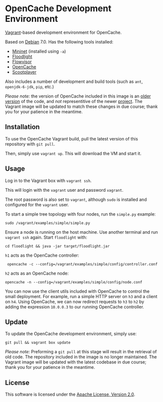 # OpenCache Development Environment #

[Vagrant](https://www.vagrantup.com)-based development environment for OpenCache.

Based on [Debian](https://debian.org) 7.0. Has the following tools installed:

* [Mininet](https://github.com/mininet/mininet) (installed using `-a`)
* [Floodlight](https://github.com/floodlight/floodlight)
* [Flowvisor](https://github.com/OPENNETWORKINGLAB/flowvisor)
* [OpenCache](https://github.com/broadbent/opencache)
* [Scootplayer](https://github.com/broadbent/scootplayer)

Also includes a number of development and build tools (such as `ant`, `openjdk-6-jdk`, `pip`, etc.)

*Please note:* the version of OpenCache included in this image is an [older version](https://github.com/broadbent/opencache) of the code, and *not* representitive of the newer [project](https://github.com/opencache-project). The Vagrant image will be updated to match these changes in due course; thank you for your patience in the meantime.


## Installation ##

To use the OpenCache Vagrant build, pull the latest version of this repository with `git pull`.

Then, simply use `vagrant up`. This will download the VM and start it. 

## Usage ##

Log in to the Vagrant box with `vagrant ssh`.

This will login with the `vagrant` user and password `vagrant`.

The root password is also set to `vagrant`, although `sudo` is installed and configured for the `vagrant` user.

To start a simple tree topology with four nodes, run the `simple.py` example:

```
sudo /vagrant/examples/simple/simple.py
```

Ensure a node is running on the host machine. Use another terminal and run `vagrant ssh` again. Start `floodlight` with:

```
cd floodlight && java -jar target/floodlight.jar
```

`h1` acts as the OpenCache controller:

```
 opencache -c --config=/vagrant/examples/simple/config/controller.conf
```

`h2` acts as an OpenCache node:

```
opencache -n --config=/vagrant/examples/simple/config/node.conf
```

You can now use the client utils included with OpenCache to control the small deployment. For example, run a simple HTTP server on `h3` and a client on `h4`. Using OpenCache, we can now redirect requests to `h3` to `h2` by adding the expression `10.0.0.3` to our running OpenCache controller.

## Update ##

To update the OpenCache development environment, simply use: 

```
git pull && vagrant box update
```

*Please note:* Preforming a ```git pull``` at this stage will result in the retrieval of old code. The repository included in the image is no longer maintained. The Vagrant image will be updated with the latest codebase in due course; thank you for your patience in the meantime.

## License ##

This software is licensed under the [Apache License, Version 2.0](http://www.apache.org/licenses/LICENSE-2.0).